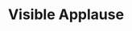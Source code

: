---
slug: "/visible-applause"
title: "Visible Applause"
featuredImage: ./images/portfolio-visible-applause.png
summary: "Ipsum deserunt aliqua aute est minim dolor qui officia incididunt"
color: ['#f1efea','#9cacb1']
---